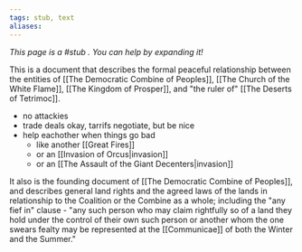 ```yaml
---
tags: stub, text
aliases:
---
```


*This page is a #stub . You can help by expanding it!*

This is a document that describes the formal peaceful relationship between the entities of [[The Democratic Combine of Peoples]], [[The Church of the White Flame]], [[The Kingdom of Prosper]], and "the ruler of" [[The Deserts of Tetrimoc]].

- no attackies
- trade deals okay, tarrifs negotiate, but be nice
- help eachother when things go bad
	- like another [[Great Fires]]
	- or an [[Invasion of Orcus|invasion]]
	- or an [[The Assault of the Giant Decenters|invasion]]

It also is the founding document of [[The Democratic Combine of Peoples]], and describes general land rights and the agreed laws of the lands in relationship to the Coalition or the Combine as a whole; including the "any fief in" clause - "any such person who may claim rightfully so of a land they hold under the control of their own such person or another whom the one swears fealty may be represented at the [[Communicae]] of both the Winter and the Summer."